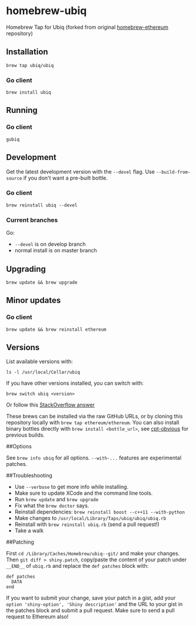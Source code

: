homebrew-ubiq
=============

Homebrew Tap for Ubiq (forked from original [homebrew-ethereum](https://github.com/ethereum/homebrew-ethereum) repository)

## Installation

```
brew tap ubiq/ubiq
```

### Go client
```
brew install ubiq
```
## Running

### Go client
`gubiq`

## Development
Get the latest development version with the `--devel` flag. Use `--build-from-source` if you don't want a pre-built bottle.

### Go client
```
brew reinstall ubiq --devel
```

### Current branches

Go:
* `--devel` is on develop branch
* normal install is on master branch

## Upgrading

```
brew update && brew upgrade
```

## Minor updates

### Go client
```
brew update && brew reinstall ethereum
```

## Versions
List available versions with:
```
ls -l /usr/local/Cellar/ubiq
```

If you have other versions installed, you can switch with:
```
brew switch ubiq <version>
```
Or follow this [StackOverflow answer](http://stackoverflow.com/a/9832084/2639784)

These brews can be installed via the raw GitHub URLs, or by cloning this
repository locally with `brew tap ethereum/ethereum`. You can also install binary
bottles directly with `brew install <bottle_url>`, see [cpt-obvious](https://build.ethdev.com/waterfall)
for previous builds.


##Options

See `brew info ubiq` for all options. `--with-...` features are experimental patches.

##Troubleshooting

* Use `--verbose` to get more info while installing.
* Make sure to update XCode and the command line tools.
* Run `brew update` and `brew upgrade`
* Fix what the `brew doctor` says.
* Reinstall dependencies: `brew reinstall boost --c++11 --with-python`
* Make changes to `/usr/local/Library/Taps/ubiq/ubiq/ubiq.rb`
* Reinstall with `brew reinstall ubiq.rb` (send a pull request!)
* Take a walk


##Patching

First `cd /Library/Caches/Homebrew/ubiq--git/` and make your changes. Then `git diff > shiny.patch`, copy/paste the content of your patch under `__END__` of `ubiq.rb` and replace the `def patches` block with:

```
def patches
  DATA
end
```

If you want to submit your change, save your patch in a gist, add your `option 'shiny-option', 'Shiny description'` and the URL to your gist in the patches block and submit a pull request. Make sure to send a pull request to Ethereum also!
